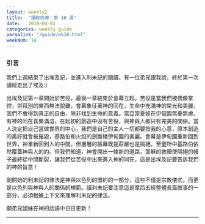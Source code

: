 ```yaml
---
layout: weekly2
title:  "讀經向導：第 10 週"
date:   2018-04-01
categories: weekly guide
permalink: "/guide/wk10.html"
weekNum: 10
---
```


<h3>引言</h3>

<p>我們上週結束了出埃及記，並進入利未記的閱讀。有一位弟兄跟我說，終於第一次讀經走出了埃及:)</p>

<p>出埃及記第一章開始於苦役，最後一章結束於會幕立起。苦役是當我們被偶像掌控，崇拜別的東西無法脫離，會幕象征著神的同在，生命中充滿神的榮光和美麗，我們不會得到真正的自由，除非找到生命的意義。當亞當夏娃在伊甸園無憂無慮，有神的同在喜樂滿溢，在起初的創造中沒有苦役，與神與人都只有完美的關係。當人決定把自己當做世界的中心，我們是自己的主人一切都要按我的心意，原本創造的美好就會被摧毀，基路伯和火焰的劍斷絕伊甸園的美麗。會幕是伊甸園重新回到世界，神重新回到人的中間，但層層的帳幕既是莊嚴也是隔絕，至聖所中基路伯依然覆蓋神與人的約。但我們知道，神會開出一條新的道路，耶穌的救贖使隔絕的幔子最終從中間斷裂，讓我們從苦役中出來進入神的同在，這是出埃及記要告訴我們的神的旨意！</p>

<p>剛開始的利未記的律法是神與以色列的盟約的一部分，這些不僅是宗教儀式，而更是以色列與神與人的關係的規範。讀利未記要注意這是摩西五經整體長篇敘事的一部分，必須根據上下文來理解利未記的律法。</p>

<p>願弟兄姐妹在神的話語中日日更新！</p>

<hr>

